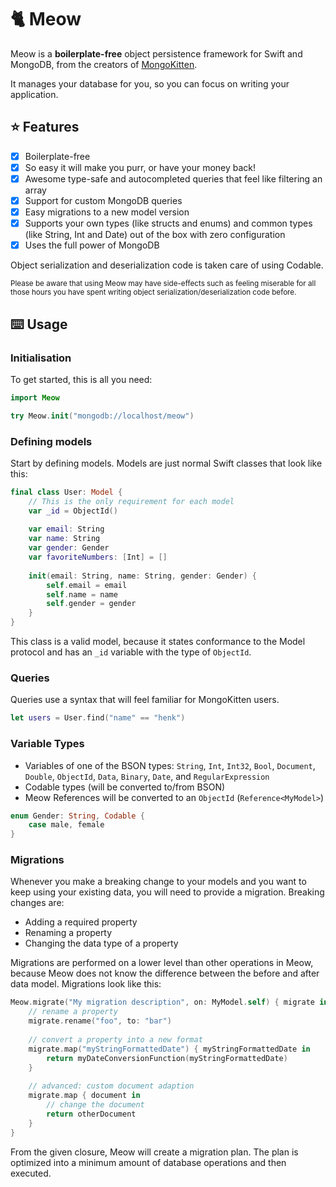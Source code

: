 # 🐈 Meow

Meow is a **boilerplate-free** object persistence framework for Swift and MongoDB, from the creators of [MongoKitten](https://github.com/openkitten/mongokitten).

It manages your database for you, so you can focus on writing your application.

## ⭐️ Features

- [x] Boilerplate-free
- [x] So easy it will make you purr, or have your money back!
- [x] Awesome type-safe and autocompleted queries that feel like filtering an array
- [x] Support for custom MongoDB queries
- [x] Easy migrations to a new model version
- [x] Supports your own types (like structs and enums) and common types (like String, Int and Date) out of the box with zero configuration
- [x] Uses the full power of MongoDB

Object serialization and deserialization code is taken care of using Codable.

<small>Please be aware that using Meow may have side-effects such as feeling miserable for all those hours you have spent writing object serialization/deserialization code before.</small>

## ⌨️ Usage

### Initialisation

To get started, this is all you need:

```swift
import Meow

try Meow.init("mongodb://localhost/meow")
```

### Defining models

Start by defining models. Models are just normal Swift classes that look like this:

```swift
final class User: Model {
	// This is the only requirement for each model
	var _id = ObjectId()
	
    var email: String
    var name: String
    var gender: Gender
    var favoriteNumbers: [Int] = []
    
    init(email: String, name: String, gender: Gender) {
        self.email = email
        self.name = name
        self.gender = gender
    }
}
```

This class is a valid model, because it states conformance to the Model protocol and has an `_id` variable with the type of `ObjectId`.

### Queries

Queries use a syntax that will feel familiar for MongoKitten users.

```swift
let users = User.find("name" == "henk")
```

### Variable Types


- Variables of one of the BSON types: `String`, `Int`, `Int32`, `Bool`, `Document`, `Double`, `ObjectId`, `Data`, `Binary`, `Date`, and `RegularExpression`
- Codable types (will be converted to/from BSON)
- Meow References will be converted to an `ObjectId` (`Reference<MyModel>`)

```swift
enum Gender: String, Codable {
	case male, female
}
```

### Migrations

Whenever you make a breaking change to your models and you want to keep using your existing data, you will need to provide a migration. Breaking changes are:

- Adding a required property
- Renaming a property
- Changing the data type of a property

Migrations are performed on a lower level than other operations in Meow, because Meow does not know the difference between the before and after data model. Migrations look like this:

```swift
Meow.migrate("My migration description", on: MyModel.self) { migrate in
	// rename a property
	migrate.rename("foo", to: "bar")
	
	// convert a property into a new format
	migrate.map("myStringFormattedDate") { myStringFormattedDate in
		return myDateConversionFunction(myStringFormattedDate)
	}
	
	// advanced: custom document adaption
	migrate.map { document in
		// change the document
		return otherDocument
	}
}
```

From the given closure, Meow will create a migration plan. The plan is optimized into a minimum amount of database operations and then executed.